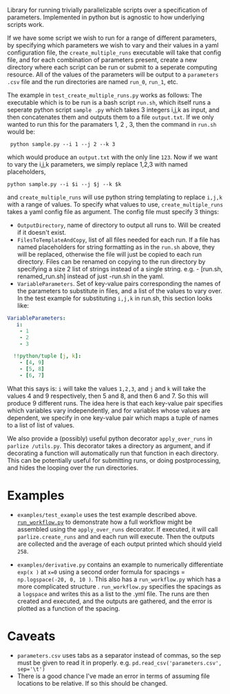 
Library for running trivially parallelizable scripts over a specification of
 parameters. Implemented in python but is agnostic to how underlying scripts work.  

If we have some script we wish to run for a range of different parameters, by
 specifying which parameters we wish to vary and their values in a yaml configuration
  file, the `create_multiple_runs` executable will take that config file, and for
   each combination of parameters present, create a new directory where each script
    can be run or submit to a seperate computing resource. All of the values of the
     parameters will be output to a `parameters
    .csv` file and the run directories are named `run_0`, `run_1`, etc.
    
The example in `test_create_multiple_runs.py` works as follows: The executable which
 is to be run is a bash script `run.sh`, which itself runs a seperate python script `sample
 .py` which takes 3 integers i,j,k as input, and then concatenates them and outputs
  them to a file `output.txt`. If we only wanted to run this for the paramaters 1, 2
  , 3, then the command in `run.sh` would be:
  
 ``` shell script
  python sample.py --i 1 --j 2 --k 3
```

which would produce an `output.txt` with the only line `123`. Now if we want to vary
 the i,j,k parameters, we simply replace 1,2,3 with named placeholders, 
 ```
python sample.py --i $i --j $j --k $k
```
and `create_multiple_runs` will use python string templating to replace `i,j,k` with
 a range of values. To specify what values to use, `create_multiple_runs` takes a
  yaml config file as argument. The config file must specify 3 things:
   
  - `OutputDirectory`, name of directory to output all runs to. Will be created if it
   doesn't exist. 
  - `FilesToTemplateAndCopy`, list of all files needed for each run. If a file
   has named placeholders for string formatting as in the `run.sh` above, they will
    be replaced, otherwise the file will just be copied to each run directory. Files
     can be renamed on copying to the run directory by specifying a size 2 list of
      strings instead of a single string. e.g. - [run.sh, renamed_run.sh] instead of
       just -run.sh in the yaml. 
   - `VariableParameters`. Set of key-value pairs corresponding the names of the
    parameters to substitute in files, and a list of the values to vary over. In the
     test example for substituting `i,j,k` in run.sh, this section looks like: 
``` yaml
VariableParameters:
   i:
    - 1
    - 2
    - 3

  !!python/tuple [j, k]:
    - [4, 9]
    - [5, 8]
    - [6, 7]
```   
   What this says is: `i` will take the values `1,2,3`, and `j` and `k` will take the
    values 4 and 9 respectively, then 5 and 8, and then 6 and 7. So this will
     produce 9 different runs. The idea here is that
     each key-value pair specifies which variables vary independently, and for
      variables whose values are dependent, we specify in one key-value pair which
       maps a tuple of names to a list of list of values.    
  
  We also provide a (possibly) useful python decorator `apply_over_runs` in `parlize
  /utils.py`. This decorator takes a directory as argument, and if decorating a
   function will automatically run that function in each directory. This can be
    potentially useful for submitting runs, or doing postprocessing, and hides the
     looping over the run directories. 
     
 # Examples
 
 - `examples/test_example` uses the test example described above.  
   [`run_workflow.py`](examples/test_example/run_workflow.py) to demonstrate how a full workflow
    might be assembled using the
    `apply_over_runs` decorator. If executed, it will call `parlize.create_runs` and
     and each run
     will
     execute. Then the
     outputs are collected and the average of each output printed which should yield
      `258`.
      
 - `examples/derivative.py` contains an example to numerically differentiate `exp(x
 )` at `x=0` using a second order formula for spacings = `np.logspace(-20, 0, 10
 )`. This also has a `run_workflow.py` which has a more complicated structure
 . `run_workflow.py` specifies the spacings as a `logspace` and writes this
  as a list to the .yml file. The runs are then created and executed, and the outputs
   are gathered, and the error is plotted as a function of the spacing.    
        
 
  # Caveats
  - `parameters.csv` uses tabs as a separator instead of commas, so the sep must be
   given to read it in properly. e.g. `pd.read_csv('parameters.csv', sep='\t')`
  - There is a good chance I've made an error in terms of assuming file locations to
   be relative. If so this should be changed. 
